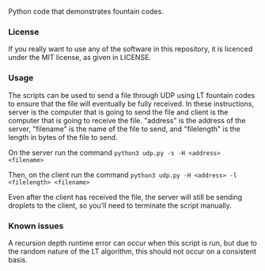 Python code that demonstrates fountain codes.

### License
If you really want to use any of the software in this repository, it is
licenced under the MIT license, as given in LICENSE.

### Usage
The scripts can be used to send a file through UDP using LT fountain codes to
ensure that the file will eventually be fully received.  In these instructions,
server is the computer that is going to send the file and client is the computer
that is going to receive the file.  "address" is the address of the server,
"filename" is the name of the file to send, and "filelength" is the length in
bytes of the file to send.

On the server run the command
`python3 udp.py -s -H <address> <filename>`

Then, on the client run the command
`python3 udp.py -H <address> -l <filelength> <filename>`

Even after the client has received the file, the server will still be sending
droplets to the client, so you'll need to terminate the script manually.

### Known issues
A recursion depth runtime error can occur when this script is run, but due to
the random nature of the LT algorithm, this should not occur on a consistent
basis.
